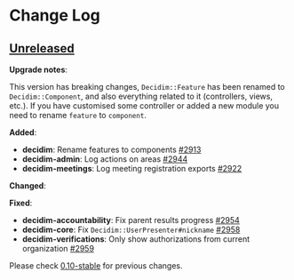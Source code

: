 # Change Log

## [Unreleased](https://github.com/decidim/decidim/tree/HEAD)

**Upgrade notes**:

This version has breaking changes, `Decidim::Feature` has been renamed to `Decidim::Component`,
and also everything related to it (controllers, views, etc.). If you have customised some
controller or added a new module you need to rename `feature` to `component`.

**Added**:

- **decidim**: Rename features to components [\#2913](https://github.com/decidim/decidim/pull/2913)
- **decidim-admin**: Log actions on areas [\#2944](https://github.com/decidim/decidim/pull/2944)
- **decidim-meetings**: Log meeting registration exports [\#2922](https://github.com/decidim/decidim/pull/2922)

**Changed**:

**Fixed**:

- **decidim-accountability**: Fix parent results progress [\#2954](https://github.com/decidim/decidim/pull/2954)
- **decidim-core**: Fix `Decidim::UserPresenter#nickname` [\#2958](https://github.com/decidim/decidim/pull/2958)
- **decidim-verifications**: Only show authorizations from current organization [\#2959](https://github.com/decidim/decidim/pull/2959)

Please check [0.10-stable](https://github.com/decidim/decidim/blob/0.10-stable/CHANGELOG.md) for previous changes.
